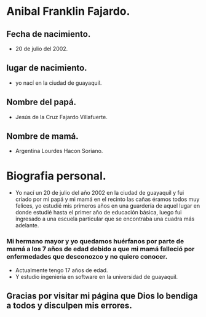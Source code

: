 # Anibal Franklin Fajardo.
## Fecha de nacimiento.
- 20 de julio del 2002.
## lugar de nacimiento.
- yo nací en la ciudad de guayaquil.
## Nombre del papá. 
- Jesús de la Cruz Fajardo Villafuerte.
## Nombre de mamá.
- Argentina Lourdes Hacon Soriano.

# Biografia personal.

- Yo nací un 20 de julio del año 2002 en la ciudad de guayaquil y fui criado por mi papá y mi mamá en el recinto las cañas éramos todos muy felices, yo estudié mis primeros años en una guardería de aquel lugar en donde estudié hasta el primer año de educación básica, luego fui ingresado a una escuela particular que se encontraba una cuadra más adelante.
### Mi hermano mayor y yo quedamos huérfanos por parte de mamá a los 7 años de edad debido a que mi mamá falleció por enfermedades que desconozco y no quiero conocer.
- Actualmente tengo 17 años de edad.
- Y estudio ingenieria en software en la universidad de guayaquil.
## Gracias por visitar mi página que Dios lo bendiga a todos y disculpen mis errores.
